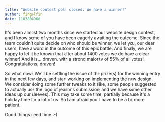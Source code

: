 ```yaml
---
title: "Website contest poll closed: We have a winner!"
author: fingolfin
date: 1103808960
---
```


It's been almost two months since we started our website design contest, and I know some of you have been eagerly awaiting the outcome. Since the team couldn't quite decide on who should be winner, we let you, our dear users, have a word in the outcome of this epic battle. And finally, we are happy to let it be known that after about 1400 votes we do have a clear winner! And it is... [draven](http://www.scummvm.org/poll/draven.jpg), with a strong majority of 55% of all votes! Congratulations, draven!

So what now? We'll be settling the issue of the prize(s) for the winning entry in the next few days, and start working on implementing the new design. We consider doing some further tweaks to it (like, some people suggested to actually use the logo of jeanm's submission; and we have some other ideas up our sleeves). This may take some time, partially because it's a holiday time for a lot of us. So I am afraid you'll have to be a bit more patient.

Good things need time :-).

